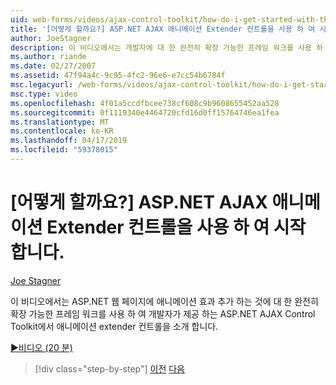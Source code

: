 ```yaml
---
uid: web-forms/videos/ajax-control-toolkit/how-do-i-get-started-with-the-aspnet-ajax-animation-extender-control
title: '[어떻게 할까요?] ASP.NET AJAX 애니메이션 Extender 컨트롤을 사용 하 여 시작 합니다. | Microsoft 문서'
author: JoeStagner
description: 이 비디오에서는 개발자에 대 한 완전히 확장 가능한 프레임 워크를 사용 하 여 제공 하는 ASP.NET AJAX Control Toolkit에서 애니메이션 extender 컨트롤을 소개를 하는 중...
ms.author: riande
ms.date: 02/27/2007
ms.assetid: 47f94a4c-9c95-4fc2-96e6-e7cc54b6784f
msc.legacyurl: /web-forms/videos/ajax-control-toolkit/how-do-i-get-started-with-the-aspnet-ajax-animation-extender-control
msc.type: video
ms.openlocfilehash: 4f01a5ccdfbcee738cf608c9b9608655452aa528
ms.sourcegitcommit: 0f1119340e4464720cfd16d0ff15764746ea1fea
ms.translationtype: MT
ms.contentlocale: ko-KR
ms.lasthandoff: 04/17/2019
ms.locfileid: "59378015"
---
```

# <a name="how-do-i-get-started-with-the-aspnet-ajax-animation-extender-control"></a>[어떻게 할까요?] ASP.NET AJAX 애니메이션 Extender 컨트롤을 사용 하 여 시작 합니다.

[Joe Stagner](https://github.com/JoeStagner)

이 비디오에서는 ASP.NET 웹 페이지에 애니메이션 효과 추가 하는 것에 대 한 완전히 확장 가능한 프레임 워크를 사용 하 여 개발자가 제공 하는 ASP.NET AJAX Control Toolkit에서 애니메이션 extender 컨트롤을 소개 합니다.

[&#9654;비디오 (20 분)](https://channel9.msdn.com/Blogs/ASP-NET-Site-Videos/how-do-i-get-started-with-the-aspnet-ajax-animation-extender-control)

> [!div class="step-by-step"]
> [이전](how-do-i-use-the-aspnet-ajax-passwordstrength-extender.md)
> [다음](how-do-i-use-the-aspnet-ajax-confirmbutton-extender.md)
